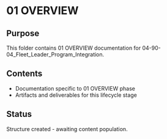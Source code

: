 # 01 OVERVIEW

## Purpose
This folder contains 01 OVERVIEW documentation for 04-90-04_Fleet_Leader_Program_Integration.

## Contents
- Documentation specific to 01 OVERVIEW phase
- Artifacts and deliverables for this lifecycle stage

## Status
Structure created - awaiting content population.
